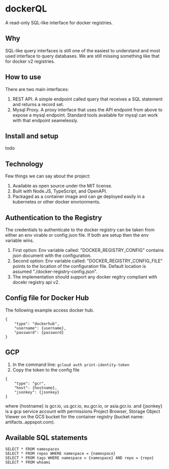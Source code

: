 # dockerQL

A read-only SQL-like interface for docker registries.

## Why

SQL-like query interfaces is still one of the easiest to understand and most used interface to query databases. We are still missing something like that for docker v2 registries. 

## How to use

There are two main interfaces: 

1. REST API. A simple endpoint called query that receives a SQL statement and returns a record set. 
2. Mysql Proxy. A proxy interface that uses the API endpoint from above to expose a mysql endpoint. Standard tools available for mysql can work with that endpoint seamelessly. 

## Install and setup

todo

## Technology

Few things we can say about the project:

1. Available as open source under the MIT license. 
2. Built with Node.JS, TypeScript, and OpenAPI.
3. Packaged as a container image and can ge deployed easily in a kubernetes or other docker envrionments. 

## Authentication to the Registry

The credentials to authenticate to the docker registry can be taken from either an env virable or config json file. If both are setup then the env variable wins. 

1. First option: Env variable called: "DOCKER_REGISTRY_CONFIG" contains json document with the configuration. 
1. Second option: Env variable called: "DOCKER_REGISTRY_CONFIG_FILE" points to the location of the configuration file. Default location is assumed "./docker-registry-config.json".
3. The implementation should support any docker regitry compliant with docekr registry api v2. 

## Config file for Docker Hub

The following example access docker hub.

~~~
{
    "type": "dockerhub",
    "username": {username},
    "password": {password}
}
~~~

## GCP

1. In the command line: ```gcloud auth print-identity-token```
2. Copy the token to the config file
~~~
{
    "type": "gcr",
    "host": {hostname},
    "jsonkey": {jsonkey}
}
~~~
where {hostname} is gcr.io, us.gcr.io, eu.gcr.io, or asia.gcr.io.
and   {jsonkey} is a gcp service account with permissions Project Browser, Storage Object Viewer on the GCS bucket for the container registry (bucket name: artifacts.<your-project>.appspot.com).

## Available SQL statements

~~~
SELECT * FROM namespaces
SELECT * FROM repos WHERE namespace = {namespace}
SELECT * FROM tags WHERE namespace = {namespace} AND repo = {repo}
SELECT * FROM whoami
~~~
